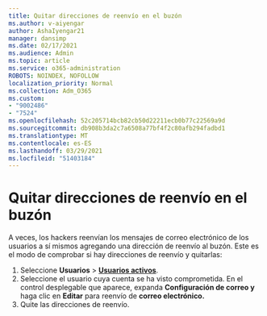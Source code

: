 ```yaml
---
title: Quitar direcciones de reenvío en el buzón
ms.author: v-aiyengar
author: AshaIyengar21
manager: dansimp
ms.date: 02/17/2021
ms.audience: Admin
ms.topic: article
ms.service: o365-administration
ROBOTS: NOINDEX, NOFOLLOW
localization_priority: Normal
ms.collection: Adm_O365
ms.custom:
- "9002486"
- "7524"
ms.openlocfilehash: 52c205714bcb82cb50d22211ecb0b77c22569a9d
ms.sourcegitcommit: db908b3da2c7a6508a77bf4f2c80afb294fadbd1
ms.translationtype: MT
ms.contentlocale: es-ES
ms.lasthandoff: 03/29/2021
ms.locfileid: "51403184"
---
```

# <a name="remove-forwarding-addresses-on-the-mailbox"></a>Quitar direcciones de reenvío en el buzón

A veces, los hackers reenvían los mensajes de correo electrónico de los usuarios a sí mismos agregando una dirección de reenvío al buzón. Este es el modo de comprobar si hay direcciones de reenvío y quitarlas:

1. Seleccione **Usuarios**  >  **[Usuarios activos](https://go.microsoft.com/fwlink/p/?linkid=834822)**.
1. Seleccione el usuario cuya cuenta se ha visto comprometida. En el control desplegable que aparece, expanda **Configuración de correo y** haga clic en **Editar** para reenvío de **correo electrónico.**
1. Quite las direcciones de reenvío.
